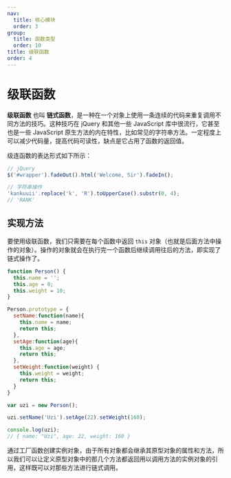 ```yaml
---
nav:
  title: 核心模块
  order: 3
group:
  title: 函数类型
  order: 10
title: 级联函数
order: 4
---
```


# 级联函数

**级联函数** 也叫 **链式函数**，是一种在一个对象上使用一条连续的代码来重复调用不同方法的技巧。这种技巧在 jQuery 和其他一些 JavaScript 库中很流行，它甚至也是一些 JavaScript 原生方法的内在特性，比如常见的字符串方法。一定程度上可以减少代码量，提高代码可读性，缺点是它占用了函数的返回值。

级连函数的表达形式如下所示：

```js
// jQuery
$('#wrapper').fadeOut().html('Welcome, Sir').fadeIn();

// 字符串操作
'kankuuii'.replace('k', 'R').toUpperCase().substr(0, 4);
// 'RANK'
```

## 实现方法

要使用级联函数，我们只需要在每个函数中返回 `this` 对象（也就是后面方法中操作的对象）。操作的对象就会在执行完一个函数后继续调用往后的方法，即实现了链式操作了。

```js
function Person() {
  this.name = '';
  this.age = 0;
  this.weight = 10;
}

Person.prototype = {
  setName:function(name){
    this.name = name;
    return this;
  },
  setAge:function(age){
    this.age = age;
    return this;
  },
  setWeight:function(weight) {
    this.weight = weight;
    return this;
  }
}

var uzi = new Person();

uzi.setName('Uzi').setAge(22).setWeight(160);

console.log(uzi);
// { name: "Uzi", age: 22, weight: 160 }
```

通过工厂函数创建实例对象，由于所有对象都会继承其原型对象的属性和方法，所以我们可以让定义原型对象中的那几个方法都返回用以调用方法的实例对象的引用，这样既可以对那些方法进行链式调用。
